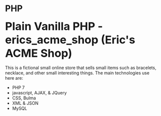 # PHP

<b style="font-size:36px">Plain Vanilla PHP - erics_acme_shop  (Eric's ACME Shop)</b><br><br>
This is a fictional small online store that sells small items such as bracelets, necklace, and other small interesting things. The main technologies use here are:<br>
	<ul>
		<li>PHP 7</li>
		<li>javascript, AJAX, & JQuery</li>
		<li>CSS, Bulma</li>
		<li>XML & JSON</li>
		<li>MySQL</li>
	</ul>
